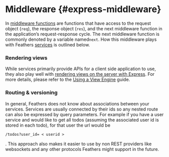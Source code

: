 # Middleware {#express-middleware}

In [middleware functions](http://expressjs.com/en/guide/writing-middleware.html) are functions that have access to the request object \(`req`\), the response object \(`res`\), and the next middleware function in the application’s request-response cycle. The next middleware function is commonly denoted by a variable named`next`. How this middleware plays with Feathers [services](https://docs.feathersjs.com/services/readme.html) is outlined below.

### Rendering views

While services primarily provide APIs for a client side application to use, they also play well with [rendering views on the server with Express](http://expressjs.com/en/guide/using-template-engines.html). For more details, please refer to the [Using a View Engine](https://docs.feathersjs.com/guides/using-a-view-engine.html) guide.

### Routing & versioning

 In general, Feathers does not know about associations between your services. Services are usually connected by their ids so any nested route can also be expressed by query parameters. For example if you have a user service and would like to get all todos \(assuming the associated user id is stored in each todo\), for that user the url would be

`/todos?user_id= < userid >`

. This approach also makes it easier to use by non REST providers like websockets and any other protocols Feathers might support in the future.

